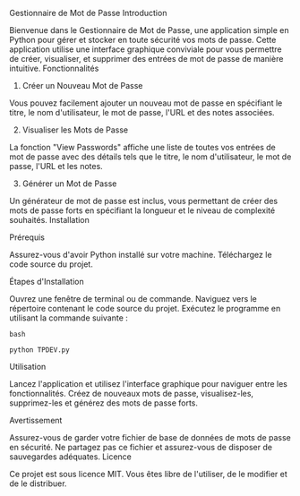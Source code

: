 Gestionnaire de Mot de Passe
Introduction

Bienvenue dans le Gestionnaire de Mot de Passe, une application simple en Python pour gérer et stocker en toute sécurité vos mots de passe. Cette application utilise une interface graphique conviviale pour vous permettre de créer, visualiser, et supprimer des entrées de mot de passe de manière intuitive.
Fonctionnalités

1. Créer un Nouveau Mot de Passe

Vous pouvez facilement ajouter un nouveau mot de passe en spécifiant le titre, le nom d'utilisateur, le mot de passe, l'URL et des notes associées.

2. Visualiser les Mots de Passe

La fonction "View Passwords" affiche une liste de toutes vos entrées de mot de passe avec des détails tels que le titre, le nom d'utilisateur, le mot de passe, l'URL et les notes.

3. Générer un Mot de Passe

Un générateur de mot de passe est inclus, vous permettant de créer des mots de passe forts en spécifiant la longueur et le niveau de complexité souhaités.
Installation

Prérequis

Assurez-vous d'avoir Python installé sur votre machine.
Téléchargez le code source du projet.

Étapes d'Installation

Ouvrez une fenêtre de terminal ou de commande.
Naviguez vers le répertoire contenant le code source du projet.
Exécutez le programme en utilisant la commande suivante :

    bash

    python TPDEV.py

Utilisation

Lancez l'application et utilisez l'interface graphique pour naviguer entre les fonctionnalités.
Créez de nouveaux mots de passe, visualisez-les, supprimez-les et générez des mots de passe forts.

Avertissement

Assurez-vous de garder votre fichier de base de données de mots de passe en sécurité. Ne partagez pas ce fichier et assurez-vous de disposer de sauvegardes adéquates.
Licence

Ce projet est sous licence MIT. Vous êtes libre de l'utiliser, de le modifier et de le distribuer.
